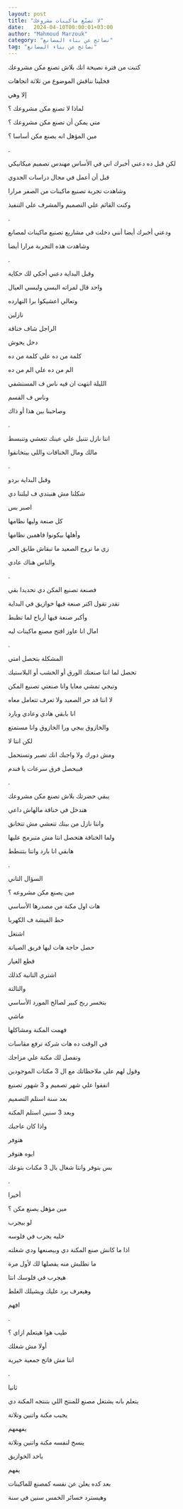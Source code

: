 ```yaml
---
layout: post
title: "لا تصنّع ماكينات مشروعك"
date:   2024-04-10T00:00:01+03:00
author: "Mahmoud Marzouk"
category: "نصائح عن بناء المصانع"
tag: "نصائح عن بناء المصانع"
---
```



كتبت من فترة نصيحة انك بلاش تصنع مكن مشروعك

فخلينا نناقش الموضوع من ثلاثة اتجاهات

إلا وهي

لماذا لا تصنع مكن مشروعك ؟

متي يمكن أن تصنع مكن مشروعك ؟

مين المؤهل انه يصنع مكن أساسا ؟

.

لكن قبل ده دعني أخبرك اني في الأساس مهندس تصميم
ميكانيكي

قبل أن أعمل في مجال دراسات الجدوي

وشاهدت تجربة تصنيع ماكينات من الصفر مرارا

وكنت القائم علي التصميم والمشرف علي التنفيذ

.

ودعني أخبرك أيضا أنني دخلت في مشاريع تصنيع ماكينات
لمصانع

وشاهدت هذه التجربة مرارا أيضا

.

وقبل البداية دعني أحكي لك حكاية

واحد قال لمراته البسي ولبسي العيال

وتعالي اعشيكوا برا النهارده

نازلين

الراجل شاف خناقة

دخل يحوش

كلمة من ده علي كلمة من ده

الم من ده علي الم من ده

الليلة انتهت ان فيه ناس ف المستشفي

وناس ف القسم

وصاحبنا بين هذا أو ذاك

.

انتا نازل تتنيل علي عينك تتعشي وتنبسط

مالك ومال الخناقات واللى بيتخانقوا

.

وقبل البداية بردو

شكلنا مش هنبتدي ف ليلتنا دي

اصبر بس

كل صنعة وليها نظامها

وأهلها بيكونوا فاهمين نظامها

زي ما تروح الصعيد ما تبقاش طايق الحر

والناس هناك عادي

.

فصنعة تصنيع المكن دي تحديدا بقي

تقدر تقول اكتر صنعة فيها خوازيق في البداية

وأكبر صنعة فيها أرباح لما تظبط

امال انا عاوز افتح مصنع ماكينات ليه

.

المشكلة بتحصل امتي

تحصل لما انتا صنعتك الورق أو الخشب أو البلاستيك

وتيجي تمشي معايا وانا صنعتي تصنيع المكن

لا انتا قد حر الصعيد ولا تعرف تتعامل معاه

انا بابقي هادي وعادي وبارد

والخازوق ييجي ورا الخازوق وانا مستمتع

لكن انتا لا

ومش دورك ولا واجبك انك تصبر وتستحمل

فبيحصل فرق سرعات يا فندم

.

يبقي حضرتك بلاش تصنع مكن مشروعك

هتدخل في خناقة مالهاش داعي

وانتا نازل من بيتك تتعشي مش تتخانق

ولما الخناقة هتحصل انتا مش متبرمج عليها

هابقي انا بارد وانتا بتتنطط

.

السؤال التاني

مين يصنع مكن مشروعه ؟

هات اول مكنة من مصدرها الأساسي

حط الفيشة ف الكهربا

اشتغل

حصل حاجة هات ليها فريق الصيانة

قطع الغيار

اشتري التانية كذلك

والتالتة

بتخسر ربح كبير لصالح المورد الأساسي

ماشي

فهمت المكنة ومشاكلها

في الوقت ده هات شركة ترفع مقاسات

وتفصل لك مكنة علي مزاجك

وقول لهم على ملاحظاتك مع ال 3 مكنات الموجودين

اتفقوا علي شهر تصميم و 3 شهور تصنيع

بعد سنة استلم التصميم

وبعد 3 سنين استلم المكنة

واذا كان عاجبك

هتوفر

ايوه هتوفر

بس بتوفر وانتا شغال بال 3 مكنات بتوعك

.

أخيرا

مين مؤهل يصنع مكن ؟

لو بيجرب

خليه يجرب في فلوسه

اذا ما كانش صنع المكنة دي وبيصنعها ودي شغلته

ما تطلبش منه يفصلها لك لأول مرة

هيجرب في فلوسك انتا

وهيعرف يرد عليك ويشيلك الغلط

افهم

.

طيب هوا هيتعلم ازاي ؟

أولا مش شغلك

انتا مش فاتح جمعية خيرية

.

ثانيا

يتعلم بانه يشتغل مصنع للمنتج اللي بتنتجه المكنة
دي

يجيب مكنة واتنين وتلاتة

يفهمهم

ينسخ لنفسه مكنة واتنين وتلاتة

ياخد الخوازيق

يفهم

بعد كده يعلن عن نفسه كمصنع للماكينات

وهيسترد خسائر الخمس سنين في سنة
